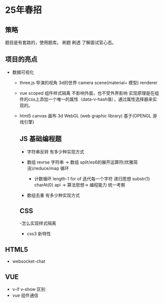 # 25年春招

## 策略
题目是有套路的，使用题库。
刷题 刷透 了解面试官心态。



## 项目的亮点
- 数据可视化
  - three.js 
  导演的视角 3d的世界
  camera scene(material+ 模型) renderer 
  - vue scoped 组件样式隔离 不影响外面，也不受外界影响
    实现原理是在组件的css上添加一个唯一的属性（data-v-hash值），通过属性选择器来实现的。

  - html5 canvas 画布
    3d WebGL (web graphic library) 基于(OPENGL 游戏引擎)

    ## JS 基础编程题

    - 字符串反转 有多少种实现方式
     - 数组 revrse
       字符串 -> 数组
       split/es6的展开运算符(优雅简洁)/reduce/map
       循环
        - 计数循环 length-1
        for of 迭代每一个字符
        递归思想 substr(1) charAt(0)
       api -> 算法思想-> 编程能力 统一考察
      

    - 数组去重 有多少种实现方式

    ## CSS
    -怎么实现样式隔离
    - css3 新特性

## HTML5
 - websocket-chat

 ## VUE
 - v-if v-show 区别
 - vue 组件通信
 
